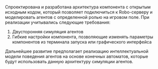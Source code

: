 Спроектирована и разработана архитектура компонента с открытым исходным кодом, который позволяет подключиться к Robo-серверу и моделировать агентов с определенной ролью на игровом поле. При реализации учитывались следующие требования:

1. Двусторонняя симуляция агентов
2. Гибкие настройки компонента, позволяющие изменять параметры компонентов из терминала запуска или графического интерфейса

Дальнейшее развитие предполагает реализацию интеллектуальной модели поведения агентов на основе конечных автоматов, которые будут использовать данную архитектуру симуляции агентов.